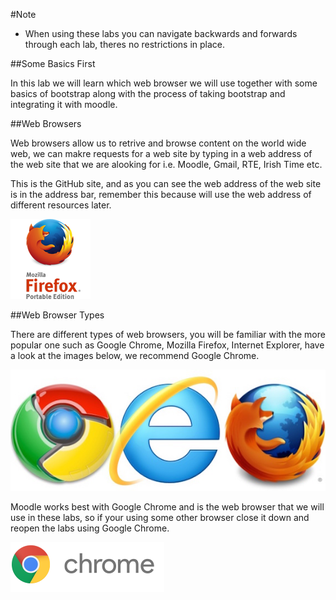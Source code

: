 #Note

- When using these labs you can navigate backwards and forwards through each lab, theres no restrictions in place.

##Some Basics First

In this lab we will learn which web browser we will use together with some basics of bootstrap along with the process of taking bootstrap and integrating it with moodle. 

##Web Browsers

Web browsers allow us to retrive and browse content on the world wide web, we can makre requests for a web site by typing in a web address of the web site that we are alooking for i.e. Moodle, Gmail, RTE, Irish Time etc.

This is the GitHub site, and as you can see the web address of the web site is in the address bar, remember this because will use the web address of different resources later.

![](./img/02.png)

##Web Browser Types

There are different types of web browsers, you will be familiar with the more popular one such as Google Chrome, Mozilla Firefox, Internet Explorer, have a look at the images below, we recommend Google Chrome.

![](./img/04.png)

Moodle works best with Google Chrome and is the web browser that we will use in these labs, so if your using some other browser close it down and reopen the labs using Google Chrome.

![](./img/03.png)
